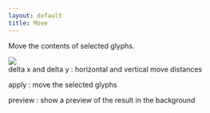 ```yaml
---
layout: default
title: Move
---
```


Move the contents of selected glyphs.

<div class='container'>

<div class='screenshot'>
  <img src='{{site.url}}/images/glyphs/move.png' />
</div>

<div class='captions' markdown='1'>
delta x and delta y
: horizontal and vertical move distances

apply
: move the selected glyphs

preview
: show a preview of the result in the background
</div>

</div>